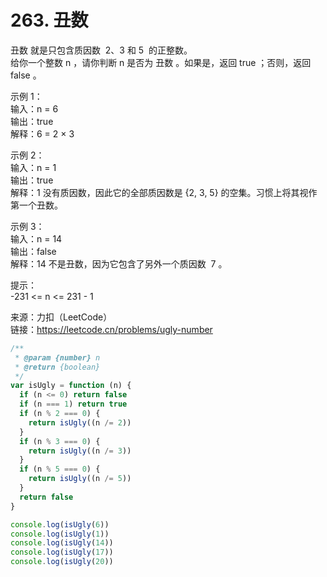 # 263. 丑数

丑数 就是只包含质因数  2、3 和 5  的正整数。  
给你一个整数 n ，请你判断 n 是否为 丑数 。如果是，返回 true ；否则，返回 false 。

示例 1：  
输入：n = 6  
输出：true  
解释：6 = 2 × 3

示例 2：  
输入：n = 1  
输出：true  
解释：1 没有质因数，因此它的全部质因数是 {2, 3, 5} 的空集。习惯上将其视作第一个丑数。

示例 3：  
输入：n = 14  
输出：false  
解释：14 不是丑数，因为它包含了另外一个质因数  7 。

提示：  
-231 <= n <= 231 - 1

来源：力扣（LeetCode）  
链接：https://leetcode.cn/problems/ugly-number

```javascript
/**
 * @param {number} n
 * @return {boolean}
 */
var isUgly = function (n) {
  if (n <= 0) return false
  if (n === 1) return true
  if (n % 2 === 0) {
    return isUgly((n /= 2))
  }
  if (n % 3 === 0) {
    return isUgly((n /= 3))
  }
  if (n % 5 === 0) {
    return isUgly((n /= 5))
  }
  return false
}

console.log(isUgly(6))
console.log(isUgly(1))
console.log(isUgly(14))
console.log(isUgly(17))
console.log(isUgly(20))
```
